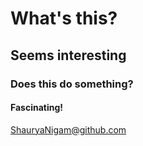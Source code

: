# What's this?
## Seems interesting
### Does this do something?
#### Fascinating!

ShauryaNigam@github.com
